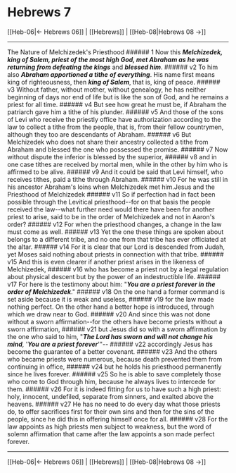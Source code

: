 # Hebrews 7

[[Heb-06|← Hebrews 06]] | [[Hebrews]] | [[Heb-08|Hebrews 08 →]]
***

The Nature of Melchizedek's Priesthood ###### 1 Now this **_Melchizedek, king of Salem, priest of the most high God, met Abraham as he was returning from defeating the kings_** and **_blessed him_**. ###### v2 To him also **_Abraham apportioned a tithe_** **_of everything_**. His name first means king of righteousness, then **_king of Salem_**, that is, king of peace. ###### v3 Without father, without mother, without genealogy, he has neither beginning of days nor end of life but is like the son of God, and he remains a priest for all time. ###### v4 But see how great he must be, if Abraham the patriarch gave him a tithe of his plunder. ###### v5 And those of the sons of Levi who receive the priestly office have authorization according to the law to collect a tithe from the people, that is, from their fellow countrymen, although they too are descendants of Abraham. ###### v6 But Melchizedek who does not share their ancestry collected a tithe from Abraham and blessed the one who possessed the promise. ###### v7 Now without dispute the inferior is blessed by the superior, ###### v8 and in one case tithes are received by mortal men, while in the other by him who is affirmed to be alive. ###### v9 And it could be said that Levi himself, who receives tithes, paid a tithe through Abraham. ###### v10 For he was still in his ancestor Abraham's loins when Melchizedek met him.Jesus and the Priesthood of Melchizedek ###### v11 So if perfection had in fact been possible through the Levitical priesthood--for on that basis the people received the law--what further need would there have been for another priest to arise, said to be in the order of Melchizedek and not in Aaron's order? ###### v12 For when the priesthood changes, a change in the law must come as well. ###### v13 Yet the one these things are spoken about belongs to a different tribe, and no one from that tribe has ever officiated at the altar. ###### v14 For it is clear that our Lord is descended from Judah, yet Moses said nothing about priests in connection with that tribe. ###### v15 And this is even clearer if another priest arises in the likeness of Melchizedek, ###### v16 who has become a priest not by a legal regulation about physical descent but by the power of an indestructible life. ###### v17 For here is the testimony about him: "**_You are a priest forever in the order of Melchizedek_**." ###### v18 On the one hand a former command is set aside because it is weak and useless, ###### v19 for the law made nothing perfect. On the other hand a better hope is introduced, through which we draw near to God. ###### v20 And since this was not done without a sworn affirmation--for the others have become priests without a sworn affirmation, ###### v21 but Jesus did so with a sworn affirmation by the one who said to him, "_**The Lord has sworn and will not change his mind**,_ '**_You are a priest forever_**'"-- ###### v22 accordingly Jesus has become the guarantee of a better covenant. ###### v23 And the others who became priests were numerous, because death prevented them from continuing in office, ###### v24 but he holds his priesthood permanently since he lives forever. ###### v25 So he is able to save completely those who come to God through him, because he always lives to intercede for them. ###### v26 For it is indeed fitting for us to have such a high priest: holy, innocent, undefiled, separate from sinners, and exalted above the heavens. ###### v27 He has no need to do every day what those priests do, to offer sacrifices first for their own sins and then for the sins of the people, since he did this in offering himself once for all. ###### v28 For the law appoints as high priests men subject to weakness, but the word of solemn affirmation that came after the law appoints a son made perfect forever.

***
[[Heb-06|← Hebrews 06]] | [[Hebrews]] | [[Heb-08|Hebrews 08 →]]
